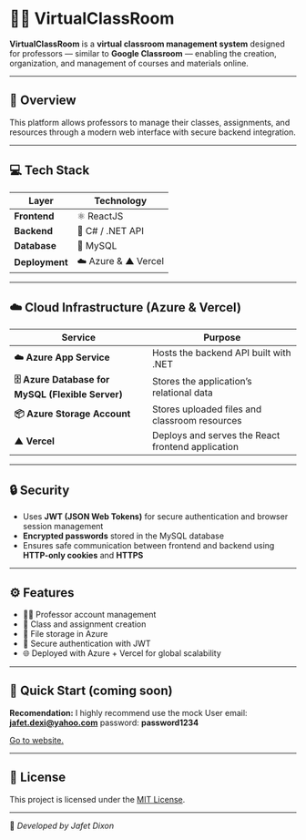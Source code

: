 # 🧑‍🏫 VirtualClassRoom

**VirtualClassRoom** is a **virtual classroom management system** designed for professors — similar to **Google Classroom** — enabling the creation, organization, and management of courses and materials online.

---

## 🧩 Overview
This platform allows professors to manage their classes, assignments, and resources through a modern web interface with secure backend integration.

---

## 💻 Tech Stack

| Layer | Technology |
|-------|-------------|
| **Frontend** | ⚛️ ReactJS |
| **Backend** | 🧱 C# / .NET API |
| **Database** | 🐬 MySQL |
| **Deployment** | ☁️ Azure & ▲ Vercel |

---

## ☁️ Cloud Infrastructure (Azure & Vercel)

| Service | Purpose |
|----------|----------|
| **☁️ Azure App Service** | Hosts the backend API built with .NET |
| **🗄️ Azure Database for MySQL (Flexible Server)** | Stores the application’s relational data |
| **📦 Azure Storage Account** | Stores uploaded files and classroom resources |
| **▲ Vercel** | Deploys and serves the React frontend application |

---

## 🔒 Security
- Uses **JWT (JSON Web Tokens)** for secure authentication and browser session management  
- **Encrypted passwords** stored in the MySQL database  
- Ensures safe communication between frontend and backend using **HTTP-only cookies** and **HTTPS**

---

## ⚙️ Features
- 👨‍🏫 Professor account management  
- 🧾 Class and assignment creation  
- 📁 File storage in Azure  
- 🔐 Secure authentication with JWT  
- 🌐 Deployed with Azure + Vercel for global scalability  

---

## 🚀 Quick Start (coming soon)
**Recomendation:**
I highly recommend use the mock User
email: **jafet.dexi@yahoo.com**
password: **password1234**

[Go to website.](https://virtual-class-room-peach.vercel.app/)

---

## 📄 License
This project is licensed under the [MIT License](LICENSE).

---

🧠 *Developed by Jafet Dixon*
